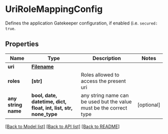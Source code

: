 # UriRoleMappingConfig

Defines the application Gatekeeper configuration, if enabled (i.e. `secured: true`.

## Properties
Name | Type | Description | Notes
------------ | ------------- | ------------- | -------------
**uri** | [**Filename**](Filename.md) |  | 
**roles** | **[str]** | Roles allowed to access the present uri | 
**any string name** | **bool, date, datetime, dict, float, int, list, str, none_type** | any string name can be used but the value must be the correct type | [optional]

[[Back to Model list]](../README.md#documentation-for-models) [[Back to API list]](../README.md#documentation-for-api-endpoints) [[Back to README]](../README.md)


